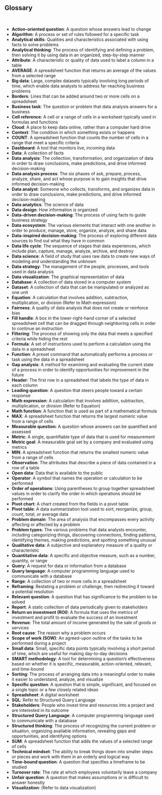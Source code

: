 ## Glossary

&nbsp;
* **Action-oriented question**:  A question whose answers lead to change
* **Algorithm**:  A process or set of rules followed for a specific task
* **Analytical skills**:  Qualities and characteristics associated with using facts to solve problems
* **Analytical thinking**:  The process of identifying and defining a problem, then solving it by using data in an organized, step-by-step manner
* **Attribute**:  A characteristic or quality of data used to label a column in a table
* **AVERAGE**:  A spreadsheet function that returns an average of the values from a selected range
* **Big data**:  Large, complex datasets typically involving long periods of time, which enable data analysts to address far-reaching business problems
* **Borders**:  Lines that can be added around two or more cells on a spreadsheet
* **Business task**:  The question or problem that data analysis answers for a business
* **Cell reference**:  A cell or a range of cells in a worksheet typically used in formulas and functions
* **Cloud**:  A place to keep data online, rather than a computer hard drive
* **Context**:  The condition in which something exists or happens
* **COUNT**:  A spreadsheet function that counts the number of cells in a range that meet a specific criteria
* **Dashboard**:  A tool that monitors live, incoming data
* **Data**:  A collection of facts
* **Data analysis**:  The collection, transformation, and organization of data in order to draw conclusions, make predictions, and drive informed decision-making
* **Data analysis process**:  The six phases of ask, prepare, process, analyze, share, and act whose purpose is to gain insights that drive informed decision-making
* **Data analyst**:  Someone who collects, transforms, and organizes data in order to draw conclusions, make predictions, and drive informed decision-making
* **Data analytics**:  The science of data
* **Data design**:  How information is organized
* **Data-driven decision-making**:  The process of using facts to guide business strategy
* **Data ecosystem**:  The various elements that interact with one another in order to produce, manage, store, organize, analyze, and share data
* **Data-inspired decision-making**:  The process of exploring different data sources to find out what they have in common
* **Data life cycle**:  The sequence of stages that data experiences, which include plan, capture, manage, analyze, archive, and destroy
* **Data science**:  A field of study that uses raw data to create new ways of modeling and understanding the unknown
* **Data strategy**:  The management of the people, processes, and tools used in data analysis
* **Data visualization**:  The graphical representation of data
* **Database**:  A collection of data stored in a computer system
* **Dataset**:  A collection of data that can be manipulated or analyzed as one unit
* **Equation**:  A calculation that involves addition, subtraction, multiplication, or division (Refer to Math expression)
* **Fairness**:  A quality of data analysis that does not create or reinforce bias
* **Fill handle**:  A box in the lower-right-hand corner of a selected spreadsheet cell that can be dragged through neighboring cells in order to continue an instruction
* **Filtering**:  The process of showing only the data that meets a specified criteria while hiding the rest
* **Formula**:  A set of instructions used to perform a calculation using the data in a spreadsheet
* **Function**:  A preset command that automatically performs a process or task using the data in a spreadsheet
* **Gap analysis**:  A method for examining and evaluating the current state of a process in order to identify opportunities for improvement in the future
* **Header**:  The first row in a spreadsheet that labels the type of data in each column
* **Leading question**:  A question that steers people toward a certain response
* **Math expression**:  A calculation that involves addition, subtraction, multiplication, or division (Refer to Equation)
* **Math function**:  A function that is used as part of a mathematical formula
* **MAX**:  A spreadsheet function that returns the largest numeric value from a range of cells
* **Measurable question**:  A question whose answers can be quantified and assessed
* **Metric**:  A single, quantifiable type of data that is used for measurement
* **Metric goal**:  A measurable goal set by a company and evaluated using metrics
* **MIN**:  A spreadsheet function that returns the smallest numeric value from a range of cells
* **Observation**:  The attributes that describe a piece of data contained in a row of a table
* **Open data**:  Data that is available to the public
* **Operator**:  A symbol that names the operation or calculation to be performed
* **Order of operations**:  Using parentheses to group together spreadsheet values in order to clarify the order in which operations should be performed
* **Pivot chart**:  A chart created from the fields in a pivot table
* **Pivot table**:  A data summarization tool used to sort, reorganize, group, count, total, or average data
* **Problem domain**:  The area of analysis that encompasses every activity affecting or affected by a problem
* **Problem types**:  The various problems that data analysts encounter, including categorizing things, discovering connections, finding patterns, identifying themes, making predictions, and spotting something unusual
* **Qualitative data**:  A subjective and explanatory measure of a quality or characteristic
* **Quantitative data**:  A specific and objective measure, such as a number, quantity, or range
* **Query**:  A request for data or information from a database
* **Query language**:  A computer programming language used to communicate with a database
* **Range**:  A collection of two or more cells in a spreadsheet
* **Reframing**:  Restating a problem or challenge, then redirecting it toward a potential resolution
* **Relevant question**:  A question that has significance to the problem to be solved
* **Report**:  A static collection of data periodically given to stakeholders
* **Return on investment (ROI)**:  A formula that uses the metrics of investment and profit to evaluate the success of an investment
* **Revenue**:  The total amount of income generated by the sale of goods or services
* **Root cause**:  The reason why a problem occurs
* **Scope of work (SOW)**:  An agreed-upon outline of the tasks to be performed during a project
* **Small data**:  Small, specific data points typically involving a short period of time, which are useful for making day-to-day decisions
* **SMART methodology**:  A tool for determining a question’s effectiveness based on whether it is specific, measurable, action-oriented, relevant, and time-bound
* **Sorting**:  The process of arranging data into a meaningful order to make it easier to understand, analyze, and visualize
* **Specific question**:  A question that is simple, significant, and focused on a single topic or a few closely related ideas
* **Spreadsheet**:  A digital worksheet
* **SQL**:  Refer to Structured Query Language
* **Stakeholders**:  People who invest time and resources into a project and are interested in its outcome
* **Structured Query Language**:  A computer programming language used to communicate with a database
* **Structured thinking**:  The process of recognizing the current problem or situation, organizing available information, revealing gaps and opportunities, and identifying options
* **SUM**:  A spreadsheet function that adds the values of a selected range of cells
* **Technical mindset**:  The ability to break things down into smaller steps or pieces and work with them in an orderly and logical way
* **Time-bound question**:  A question that specifies a timeframe to be studied
* **Turnover rate**:  The rate at which employees voluntarily leave a company
* **Unfair question**:  A question that makes assumptions or is difficult to answer honestly
* **Visualization**:  (Refer to data visualization)
